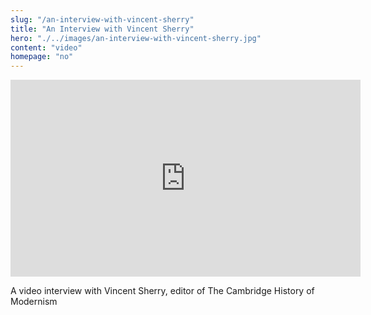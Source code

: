 ```yaml
--- 
slug: "/an-interview-with-vincent-sherry"
title: "An Interview with Vincent Sherry"
hero: "./../images/an-interview-with-vincent-sherry.jpg"
content: "video"
homepage: "no"
---
```


<iframe width="560" height="315" src="https://www.youtube.com/embed/m9g_n79-NDE" frameborder="0" allow="accelerometer; autoplay; encrypted-media; gyroscope; picture-in-picture" allowfullscreen></iframe>

A video interview with Vincent Sherry, editor of The Cambridge History of Modernism